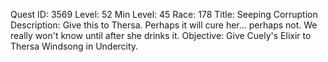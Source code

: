 Quest ID: 3569
Level: 52
Min Level: 45
Race: 178
Title: Seeping Corruption
Description: Give this to Thersa. Perhaps it will cure her... perhaps not. We really won't know until after she drinks it.
Objective: Give Cuely's Elixir to Thersa Windsong in Undercity.
